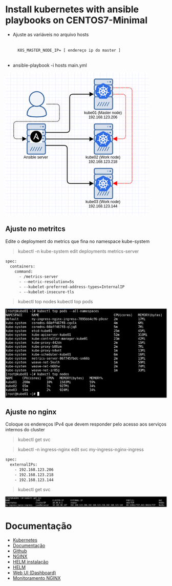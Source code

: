 # Install kubernetes with ansible playbooks on CENTOS7-Minimal

- Ajuste as variáveis no arquivo hosts

	<code>
	K8S_MASTER_NODE_IP= [ endereço ip do master ] 
	</code>

- ansible-playbook -i hosts main.yml

![](docs/project.png)


## Ajuste no metritcs

Edite o deployment do metrics que fina no namespace kube-system

> kubectl -n kube-system edit deployments metrics-server

	spec:
      containers:
        command:
          - /metrics-server
          - --metric-resolution=5s
          - --kubelet-preferred-address-types=InternalIP
          - --kubelet-insecure-tls

> kubectl top nodes
> kubectl top pods

![](docs/metrics.png)

## Ajuste no nginx 

Coloque os endereços IPv4 que devem responder pelo acesso aos serviços internos do cluster

> kubectl get svc

> kubectl -n ingress-nginx edit svc my-ingress-nginx-ingress

	spec:
	  externalIPs:
	    - 192.168.123.206
	    - 192.168.123.218
	    - 192.168.123.144

> kubectl get svc

![](docs/svc.png)

# Documentação

- [Kubernetes](https://kubernetes.io/pt/docs/home/)
- [Documentação](https://docs.ansible.com/ansible/latest/index.html)
- [Github](https://github.com/ansible/ansible)
- [NGINX](https://github.com/kubernetes/ingress-nginx)
- [HELM instalação](https://docs.nginx.com/nginx-ingress-controller/installation/installation-with-helm/)
- [HELM](https://helm.sh/docs/)
- [Web UI (Dashboard)](https://kubernetes.io/docs/tasks/access-application-cluster/web-ui-dashboard/)
- [Monitoramento NGINX](https://kubernetes.github.io/ingress-nginx/user-guide/monitoring/#grafana)